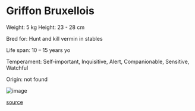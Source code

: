 # Griffon Bruxellois

Weight: 5 kg
Height: 23 - 28 cm

Bred for: Hunt and kill vermin in stables

Life span: 10 – 15 years yo

Temperament: Self-important, Inquisitive, Alert, Companionable, Sensitive, Watchful

Origin: not found

![image](https://cdn2.thedogapi.com/images/ryoYGec4Q_1280.jpg)

[source](https://api.thedogapi.com/v1/breeds/128)
